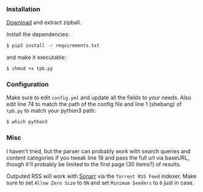 ### Installation

[Download](https://github.com/jfgoncalves/piratebay-profile-parser/archive/master.zip) and extract zipball.

Install the dependencies:

```sh
$ pip3 install -r requirements.txt
```

and make it executable:

```sh
$ chmod +x tpb.py
```

### Configuration

Make sure to edit `config.yml` and update all the fields to your needs.
Also edit line 74 to match the path of the config file and line 1 (shebang) of `tpb.py` to match your python3 path:
```sh
$ which python3
```

### Misc

I haven't tried, but the parser can probably work with search queries and content categories if you tweak line 18 and pass the full url via baseURL, though it'll probably be limited to the first page (30 items?) of results.

Outputed RSS will work with [Sonarr](https://github.com/Sonarr/Sonarr/) via the `Torrent RSS Feed` indexer. Make sure to set `Allow Zero Size` to `ON` and set `Minimum Seeders` to `0` just in case.
